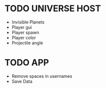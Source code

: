 # TODO UNIVERSE HOST

* Invisible Planets
* Player gui
* Player spawn
* Player color
* Projectile angle

# TODO APP
* Remove spaces in usernames
* Save Data
